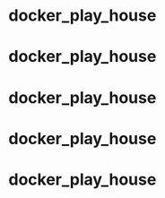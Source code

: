 # docker_play_house
# docker_play_house
# docker_play_house
# docker_play_house
# docker_play_house
